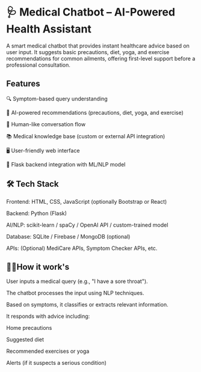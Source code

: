 # 🩺 Medical Chatbot – AI-Powered Health Assistant
A smart medical chatbot that provides instant healthcare advice based on user input. It suggests basic precautions, diet, yoga, and exercise recommendations for common ailments, offering first-level support before a professional consultation.

## Features
🔍 Symptom-based query understanding

🧠 AI-powered recommendations (precautions, diet, yoga, and exercise)

💬 Human-like conversation flow

📚 Medical knowledge base (custom or external API integration)

🖥️ User-friendly web interface

🧪 Flask backend integration with ML/NLP model

## 🛠️ Tech Stack
Frontend: HTML, CSS, JavaScript (optionally Bootstrap or React)

Backend: Python (Flask)

AI/NLP: scikit-learn / spaCy / OpenAI API / custom-trained model

Database: SQLite / Firebase / MongoDB (optional)

APIs: (Optional) MediCare APIs, Symptom Checker APIs, etc.

## 🧑‍⚕️How it work's 

User inputs a medical query (e.g., "I have a sore throat").

The chatbot processes the input using NLP techniques.

Based on symptoms, it classifies or extracts relevant information.

It responds with advice including:

Home precautions

Suggested diet

Recommended exercises or yoga

Alerts (if it suspects a serious condition)

